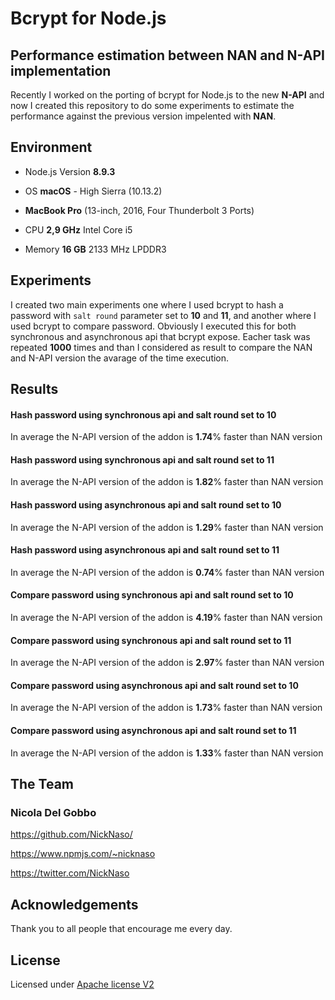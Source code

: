 # Bcrypt for Node.js

## Performance estimation between NAN and N-API implementation

Recently I worked on the porting of bcrypt for Node.js to the new **N-API** and 
now I created this repository to do some experiments to estimate the performance
against the previous version impelented with **NAN**.

## Environment

- Node.js Version **8.9.3**

- OS **macOS** - High Sierra (10.13.2)

- **MacBook Pro** (13-inch, 2016, Four Thunderbolt 3 Ports)

- CPU **2,9 GHz** Intel Core i5

- Memory **16 GB** 2133 MHz LPDDR3

## Experiments

I created two main experiments one where I used bcrypt to hash a password with 
```salt round``` parameter set to **10** and **11**, and another where I used 
bcrypt to compare password. Obviously I executed this for both synchronous and 
asynchronous api that bcrypt expose. Eacher task was repeated **1000** times and than
I considered as result to compare the NAN and N-API version the avarage of the 
time execution.  

## Results

#### Hash password **using synchronous** api and **salt round** set to **10** 

In average the N-API version of the addon is **1.74**% faster than NAN version

#### Hash password **using synchronous** api and **salt round** set to **11** 

In average the N-API version of the addon is **1.82**% faster than NAN version

#### Hash password **using asynchronous** api and **salt round** set to **10** 

In average the N-API version of the addon is **1.29**% faster than NAN version

#### Hash password **using asynchronous** api and **salt round** set to **11** 

In average the N-API version of the addon is **0.74**% faster than NAN version

#### Compare password **using synchronous** api and **salt round** set to **10** 

In average the N-API version of the addon is **4.19**% faster than NAN version

#### Compare password **using synchronous** api and **salt round** set to **11** 

In average the N-API version of the addon is **2.97**% faster than NAN version

#### Compare password **using asynchronous** api and **salt round** set to **10** 

In average the N-API version of the addon is **1.73**% faster than NAN version

#### Compare password **using asynchronous** api and **salt round** set to **11** 

In average the N-API version of the addon is **1.33**% faster than NAN version

## The Team

### Nicola Del Gobbo

<https://github.com/NickNaso/>

<https://www.npmjs.com/~nicknaso>

<https://twitter.com/NickNaso>

## Acknowledgements

Thank you to all people that encourage me every day.

## License

Licensed under [Apache license V2](./LICENSE)